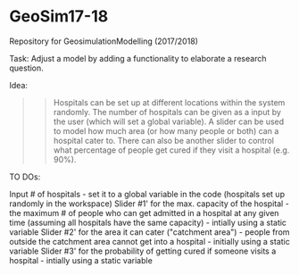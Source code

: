 # GeoSim17-18
Repository for GeosimulationModelling (2017/2018)

Task: Adjust a model by adding a functionality to elaborate a research question.

Idea:

>>Hospitals can be set up at different locations within the system randomly.
>>The number of hospitals can be given as a input by the user (which will set a global variable).
>>A slider can be used to model how much area (or how many people or both) can a hospital cater to.
>>There can also be another slider to control what percentage of people get cured if they visit a hospital (e.g. 90%).

TO DOs:

Input # of hospitals - set it to a global variable in the code (hospitals set up randomly in the workspace)
Slider #1' for the max. capacity of the hospital - the maximum # of people who can get admitted in a hospital at any given time (assuming all hospitals have the same capacity) - intially using a static variable
Slider #2' for the area it can cater ("catchment area") - people from outside the catchment area cannot get into a hospital - initially using a static variable
Slider #3' for the probability of getting cured if someone visits a hospital - intially using a static variable


